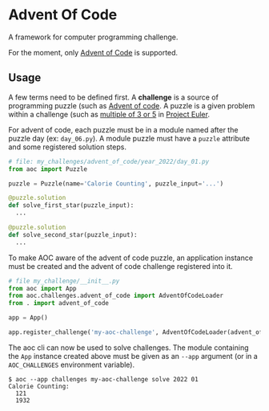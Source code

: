 Advent Of Code
==============

A framework for computer programming challenge.

For the moment, only [Advent of Code](https://adventofcode.com) is supported.

Usage
-----

A few terms need to be defined first.
A **challenge** is a source of programming puzzle (such as [Advent of code](https://adventofcode.com/).
A puzzle is a given problem within a challenge (such as [multiple of 3 or 5](https://projecteuler.net/problem=1) 
in [Project Euler](https://projecteuler.net/).

For advent of code, each puzzle must be in a module named after the puzzle day (ex: `day_06.py`).
A module puzzle must have a `puzzle` attribute and some registered solution steps.


```python
# file: my_challenges/advent_of_code/year_2022/day_01.py
from aoc import Puzzle

puzzle = Puzzle(name='Calorie Counting', puzzle_input='...')

@puzzle.solution
def solve_first_star(puzzle_input):
  ...

@puzzle.solution
def solve_second_star(puzzle_input):
  ...
```

To make AOC aware of the advent of code puzzle, an application instance must be created and the
advent of code challenge registered into it.

```python
# file my_challenge/__init__.py
from aoc import App
from aoc.challenges.advent_of_code import AdventOfCodeLoader
from . import advent_of_code

app = App()

app.register_challenge('my-aoc-challenge', AdventOfCodeLoader(advent_of_code))
```

The aoc cli can now be used to solve challenges.
The module containing the `App` instance created above must be given as an `--app` argument (or in a
`AOC_CHALLENGES` environment variable).

```bash-session
$ aoc --app challenges my-aoc-challenge solve 2022 01
Calorie Counting:
  121
  1932
```
